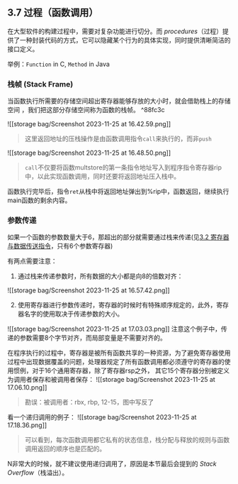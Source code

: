 ## 3.7 过程（函数调用）

在大型软件的构建过程中，需要对复杂功能进行切分。而 *procedures*（过程）提供了一种封装代码的方式，它可以隐藏某个行为的具体实现，同时提供清晰简洁的接口定义。

举例：`Function` in C, `Method` in Java

### 栈帧 (Stack Frame)

当函数执行所需要的存储空间超出寄存器能够存放的大小时，就会借助栈上的存储空间 ，我们把这部分存储空间称为函数的栈帧。 ^88fc3c

![[storage bag/Screenshot 2023-11-25 at 16.42.59.png]]
> 这里返回地址的压栈操作是由函数调用指令`call`来执行的，而非`push`

![[storage bag/Screenshot 2023-11-25 at 16.48.50.png]]
> `call`不仅要将函数multstore的第一条指令地址写入到程序指令寄存器rip中，以此实现函数调用，同时还要将返回地址压入栈中。

 函数执行完毕后，指令`ret`从栈中将返回地址弹出到%rip中，函数返回，继续执行main函数的剩余内容。

### 参数传递

如果一个函数的参数数量大于6，那超出的部分就需要通过栈来传递(见[3.2 寄存器与数据传送指令](3.2%20寄存器与数据传送指令.md#^1e2683)，只有6个参数寄存器)

有两点需要注意：
1. 通过栈来传递参数时，所有数据的大小都是向8的倍数对齐：

![[storage bag/Screenshot 2023-11-25 at 16.57.42.png]]

2. 使用寄存器进行参数传递时，寄存器的时候时有特殊顺序规定的，此外，寄存器名字的使用取决于传递参数的大小。

![[storage bag/Screenshot 2023-11-25 at 17.03.03.png]]
注意这个例子中，传递的参数需要8个字节对齐，而局部变量是不需要对齐的。

在程序执行的过程中，寄存器是被所有函数共享的一种资源，为了避免寄存器使用过程中出现数据覆盖的问题，处理器规定了所有函数调用都必须遵守的寄存器的使用惯例，对于16个通用寄存器，除了寄存器rsp之外， 其它15个寄存器分别被定义为调用者保存和被调用者保存：
![[storage bag/Screenshot 2023-11-25 at 17.06.10.png]]
> 勘误：被调用者：rbx, rbp, 12-15，图中写反了

看一个递归调用的例子：
![[storage bag/Screenshot 2023-11-25 at 17.18.36.png]]
> 可以看到，每次函数调用都它私有的状态信息，栈分配与释放的规则与函数调用返回的顺序也是匹配的。

N非常大的时候，就不建议使用递归调用了，原因是本节最后会提到的 *Stack Overflow*（栈溢出）。
